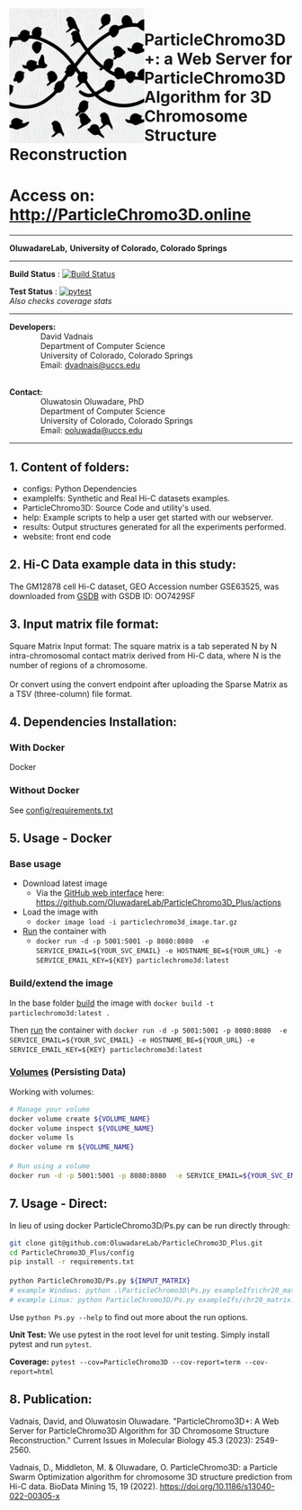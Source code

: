 <img align="left" src="logo_1.png"  width="240" height="240" > 

# ParticleChromo3D+: a Web Server for ParticleChromo3D Algorithm for 3D Chromosome Structure Reconstruction
# Access on: http://ParticleChromo3D.online
------------------------------------------------------------------------------------------------------------------------------------
**OluwadareLab,**
**University of Colorado, Colorado Springs**

----------------------------------------------------------------------
**Build Status** : 
[![Build Status](https://github.com/OluwadareLab/ParticleChromo3D_Plus/actions/workflows/main.yml/badge.svg)](https://github.com/OluwadareLab/ParticleChromo3D_Plus/actions/workflows/main.yml)<p align="center">

**Test Status** : 
[![pytest](https://github.com/OluwadareLab/ParticleChromo3D_Plus/actions/workflows/pytest.yml/badge.svg)](https://github.com/OluwadareLab/ParticleChromo3D_Plus/actions/workflows/pytest.yml)<br>
*Also checks coverage stats*

----------------------------------------------------------------------
**Developers:** <br />
		 &nbsp;&nbsp;&nbsp;&nbsp;&nbsp;&nbsp;&nbsp;&nbsp;&nbsp;&nbsp;&nbsp;&nbsp;&nbsp;&nbsp;David Vadnais<br />
		 &nbsp;&nbsp;&nbsp;&nbsp;&nbsp;&nbsp;&nbsp;&nbsp;&nbsp;&nbsp;&nbsp;&nbsp;&nbsp;&nbsp;Department of Computer Science <br />
		 &nbsp;&nbsp;&nbsp;&nbsp;&nbsp;&nbsp;&nbsp;&nbsp;&nbsp;&nbsp;&nbsp;&nbsp;&nbsp;&nbsp;University of Colorado, Colorado Springs <br />
		 &nbsp;&nbsp;&nbsp;&nbsp;&nbsp;&nbsp;&nbsp;&nbsp;&nbsp;&nbsp;&nbsp;&nbsp;&nbsp;&nbsp;Email: dvadnais@uccs.edu <br /><br />

**Contact:** <br />
		 &nbsp;&nbsp;&nbsp;&nbsp;&nbsp;&nbsp;&nbsp;&nbsp;&nbsp;&nbsp;&nbsp;&nbsp;&nbsp;&nbsp;Oluwatosin Oluwadare, PhD <br />
		 &nbsp;&nbsp;&nbsp;&nbsp;&nbsp;&nbsp;&nbsp;&nbsp;&nbsp;&nbsp;&nbsp;&nbsp;&nbsp;&nbsp;Department of Computer Science <br />
		 &nbsp;&nbsp;&nbsp;&nbsp;&nbsp;&nbsp;&nbsp;&nbsp;&nbsp;&nbsp;&nbsp;&nbsp;&nbsp;&nbsp;University of Colorado, Colorado Springs <br />
		 &nbsp;&nbsp;&nbsp;&nbsp;&nbsp;&nbsp;&nbsp;&nbsp;&nbsp;&nbsp;&nbsp;&nbsp;&nbsp;&nbsp;Email: ooluwada@uccs.edu 
    
--------------------------------------------------------------------	

**1.	Content of folders:**
-----------------------------------------------------------	
* configs: Python Dependencies <br />
* exampleIfs: Synthetic and Real Hi-C datasets examples. <br />
* ParticleChromo3D: Source Code and utility's used.<br />
* help: Example scripts to help a user get started with our webserver. <br />
* results: Output structures generated for all the experiments performed. <br />
* website: front end code

**2.	Hi-C Data example data in this study:**
-----------------------------------------------------------
The GM12878 cell Hi-C dataset, GEO Accession number GSE63525, was downloaded from [GSDB](http://sysbio.rnet.missouri.edu/3dgenome/GSDB/details.php?id=GM12878) with GSDB ID: OO7429SF

**3.	Input matrix file format:**
-----------------------------------------------------------

Square Matrix Input format: The square matrix is a tab seperated N by N intra-chromosomal contact matrix derived from Hi-C data, where N is the number of regions of a chromosome.
<br><br>
Or convert using the convert endpoint after uploading the Sparse Matrix as a TSV (three-column) file format.

**4.	Dependencies Installation:**
-----------------------------------------------------------
### With Docker
Docker <br/>

### Without Docker
See [config/requirements.txt](config/requirements.txt)

**5. Usage - Docker**
-----------------------------------------------------------
### Base usage
* Download latest image
	* Via the [GitHub web interface](https://docs.github.com/en/actions/managing-workflow-runs/downloading-workflow-artifacts) here: https://github.com/OluwadareLab/ParticleChromo3D_Plus/actions
* Load the image with
	* ```docker image load -i particlechromo3d_image.tar.gz```
* [Run](https://docs.docker.com/engine/reference/commandline/run/) the container with
	* ```docker run -d -p 5001:5001 -p 8080:8080  -e SERVICE_EMAIL=${YOUR_SVC_EMAIL} -e HOSTNAME_BE=${YOUR_URL} -e SERVICE_EMAIL_KEY=${KEY} particlechromo3d:latest```

### Build/extend the image
In the base folder [build](https://docs.docker.com/build/) the image with ```docker build -t particlechromo3d:latest .```

Then [run](https://docs.docker.com/engine/reference/commandline/run/) the container with ```docker run -d -p 5001:5001 -p 8080:8080  -e SERVICE_EMAIL=${YOUR_SVC_EMAIL} -e HOSTNAME_BE=${YOUR_URL} -e SERVICE_EMAIL_KEY=${KEY} particlechromo3d:latest```

### [Volumes](https://docs.docker.com/storage/volumes/) (Persisting Data)
Working with volumes:
```bash
# Manage your volume
docker volume create ${VOLUME_NAME}
docker volume inspect ${VOLUME_NAME}
docker volume ls
docker volume rm ${VOLUME_NAME}

# Run using a volume
docker run -d -p 5001:5001 -p 8080:8080  -e SERVICE_EMAIL=${YOUR_SVC_EMAIL} -e HOSTNAME_BE=${YOUR_URL} -e SERVICE_EMAIL_KEY=${KEY} particlechromo3d:latest
```

**7. Usage - Direct:**
-----------------------------------------------------------
In lieu of using docker ParticleChromo3D/Ps.py can be run directly through:
```bash
git clone git@github.com:OluwadareLab/ParticleChromo3D_Plus.git
cd ParticleChromo3D_Plus/config
pip install -r requirements.txt

python ParticleChromo3D/Ps.py ${INPUT_MATRIX}
# example Windows: python .\ParticleChromo3D\Ps.py exampleIfs\chr20_matrix.txt
# example Linux: python ParticleChromo3D/Ps.py exampleIfs/chr20_matrix.txt
```

Use ```python Ps.py --help``` to find out more about the run options.

**Unit Test:**
We use pytest in the root level for unit testing. Simply install pytest and run `pytest`.

**Coverage:**
`pytest --cov=ParticleChromo3D --cov-report=term --cov-report=html`

**8.	Publication:**
-----------------------------------------------------------

Vadnais, David, and Oluwatosin Oluwadare. "ParticleChromo3D+: A Web Server for ParticleChromo3D Algorithm for 3D Chromosome Structure Reconstruction." Current Issues in Molecular Biology 45.3 (2023): 2549-2560.

Vadnais, D., Middleton, M. & Oluwadare, O. ParticleChromo3D: a Particle Swarm Optimization algorithm for chromosome 3D structure prediction from Hi-C data. BioData Mining 15, 19 (2022). https://doi.org/10.1186/s13040-022-00305-x

